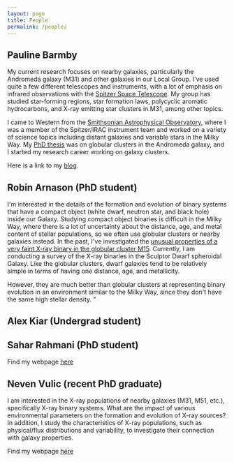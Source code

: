 ```yaml
---
layout: page
title: People
permalink: /people/
---
```


## Pauline Barmby

My current research focuses on nearby galaxies, particularly the Andromeda galaxy (M31) and
other galaxies in our Local Group. I've used quite a few different telescopes and instruments, with a lot of emphasis on infrared observations with the [Spitzer Space Telescope](http://ssc.caltech.edu). My group has studied star-forming regions, star formation laws, polycyclic aromatic hydrocarbons, and X-ray emitting star clusters in M31, among other topics.

I came to Western from the [Smithsonian Astrophysical Observatory](https://www.cfa.harvard.edu/sao), where I was a member of
the Spitzer/IRAC instrument team and worked on a variety of science topics including distant galaxies and variable stars in the Milky Way. My [PhD thesis](http://zenodo.org/record/49389?ln=en) was on globular clusters in the Andromeda galaxy, and I started my research career working on galaxy clusters.

Here is a link to my [blog](http://pbarmby.github.io).

## Robin Arnason (PhD student)

I'm interested in the details of the formation and evolution of binary systems that have a compact object (white dwarf, neutron star, and black hole) inside our Galaxy. Studying compact object binaries is difficult in the Milky Way, where there is a lot of uncertainty about the distance, age, and metal content of stellar populations, so we often use globular clusters or nearby galaxies instead. In the past, I've investigated the [unusual properties of a very faint X-ray binary in the globular cluster M15](http://arxiv.org/abs/1505.07117). Currently, I am conducting a survey of the X-ray binaries in the Sculptor Dwarf spheroidal Galaxy. Like the globular clusters, dwarf galaxies tend to be relatively simple in terms of having one distance, age, and metallicity.

However, they are much better than globular clusters at representing binary evolution in an environment similar to the Milky Way, since they don't have the same high stellar density. "

## Alex Kiar (Undergrad student)

## Sahar Rahmani (PhD student)

Find my webpage [here](https://sites.google.com/site/rahmanisahar/)

## Neven Vulic (recent PhD graduate)

I am interested in the X-ray populations of nearby galaxies (M31, M51, etc.), specifically X-ray binary systems. What are the impact of various environmental parameters on the formation and evolution of X-ray sources? In addition, I study the characteristics of X-ray populations, such as physical/flux distributions and variability, to investigate their connection with galaxy properties.
 
Find my webpage [here](http://astro.uwo.ca/~nvulic/)
